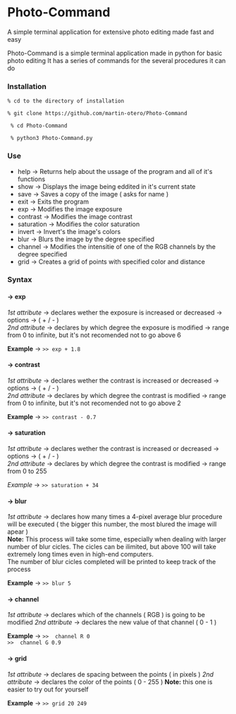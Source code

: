 # Photo-Command

A simple terminal application for extensive photo editing made fast and easy

Photo-Command is a simple terminal application made in python for basic photo editing
It has a series of commands for the several procedures it can do

### Installation

``` % cd to the directory of installation ```

``` % git clone https://github.com/martin-otero/Photo-Command ```

``` % cd Photo-Command```

``` % python3 Photo-Command.py```

### Use

  * help → Returns help about the ussage of the program and all of it's functions
  * show → Displays the image being eddited in it's current state
  * save → Saves a copy of the image ( asks for name )
  * exit → Exits the program
  * exp → Modifies the image exposure
  * contrast → Modifies the image contrast
  * saturation → Modifies the color saturation
  * invert → Invert's the image's colors
  * blur → Blurs the image by the degree specified
  * channel → Modifies the intensitie of one of the RGB channels by the degree specified
  * grid → Creates a grid of points with specified color and distance

### Syntax

 #### → exp    
 *1st attribute* → declares wether the exposure is increased or decreased → options → ( + / - )       
 *2nd attribute* → declares by which degree the exposure is modified → range from 0 to infinite, but it's not recomended not to go above 6        

**Example** → ``` >> exp + 1.8 ```    


#### → contrast   
 *1st attribute* → declares wether the contrast is increased or decreased → options → ( + / - )   
 *2nd attribute* → declares by which degree the contrast is modified → range from 0 to infinite, but it's not recomended not to go above 2   
 
 **Example** → ``` >> contrast - 0.7 ```    
 
 #### → saturation    
 *1st attribute* → declares wether the contrast is increased or decreased → options → ( + / - )        
 *2nd attribute* → declares by which degree the contrast is modified → range from 0 to 255       
 
 *Example* → ``` >> saturation + 34 ```    
 
 #### → blur     
 *1st attribute* → declares how many times a 4-pixel average blur procedure will be executed ( the bigger this number, the most blured the image will apear )    
 **Note:** This process will take some time, especially when dealing with larger number of blur cicles. The cicles can be ilimited, but above 100 will take extremely long times even in high-end computers.    
 The number of blur cicles completed will be printed to keep track of the process
 
 **Example** → ``` >> blur 5 ``` 
 
 #### → channel
 *1st attribute* → declares which of the channels ( RGB ) is going to be modified 
 *2nd attribute* → declares the new value of that channel ( 0 - 1 )
 
 **Example** → ``` >>  channel R 0 ```                  
                ```>>  channel G 0.9``` 
                
 #### → grid
 *1st attribute* → declares de spacing between the points ( in pixels )
 *2nd attribute* → declares the color of the points ( 0 - 255 )
 **Note:** this one is easier to try out for yourself 
 
 **Example** → ``` >> grid 20 249 ``` 
 
 
 


      
  
